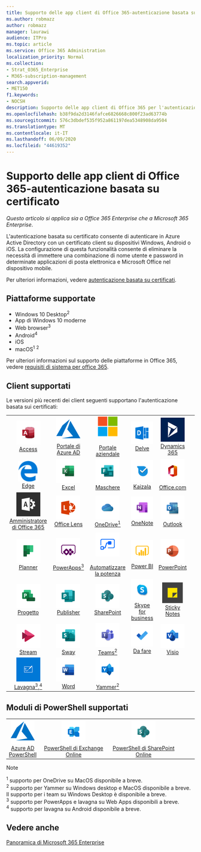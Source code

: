 ```yaml
---
title: Supporto delle app client di Office 365-autenticazione basata su certificato
ms.author: robmazz
author: robmazz
manager: laurawi
audience: ITPro
ms.topic: article
ms.service: Office 365 Administration
localization_priority: Normal
ms.collection:
- Strat_O365_Enterprise
- M365-subscription-management
search.appverid:
- MET150
f1.keywords:
- NOCSH
description: Supporto delle app client di Office 365 per l'autenticazione basata su certificati.
ms.openlocfilehash: b38f9da2d3146fafce6826668c800f23ad63774b
ms.sourcegitcommit: 576c3dbdef535f952a861197dea5348908da9504
ms.translationtype: MT
ms.contentlocale: it-IT
ms.lasthandoff: 06/09/2020
ms.locfileid: "44619352"
---
```

# <a name="office-365-client-app-support--certificate-based-authentication"></a>Supporto delle app client di Office 365-autenticazione basata su certificato

*Questo articolo si applica sia a Office 365 Enterprise che a Microsoft 365 Enterprise*.

L'autenticazione basata su certificato consente di autenticare in Azure Active Directory con un certificato client su dispositivi Windows, Android o iOS. La configurazione di questa funzionalità consente di eliminare la necessità di immettere una combinazione di nome utente e password in determinate applicazioni di posta elettronica e Microsoft Office nel dispositivo mobile.

Per ulteriori informazioni, vedere [autenticazione basata su certificati](https://docs.microsoft.com/azure/active-directory/authentication/active-directory-certificate-based-authentication-get-started).

## <a name="supported-platforms"></a>Piattaforme supportate

 - Windows 10 Desktop<sup>2</sup>
 - App di Windows 10 moderne
 - Web browser<sup>3</sup>
 - Android<sup>4</sup>
 - iOS
 - macOS<sup>1</sup> <sup>2</sup>

Per ulteriori informazioni sul supporto delle piattaforme in Office 365, vedere [requisiti di sistema per office 365](https://products.office.com/office-system-requirements).

## <a name="supported-clients"></a>Client supportati

Le versioni più recenti dei client seguenti supportano l'autenticazione basata sui certificati:

| | | | | | |
|:---:|:---:|:---:|:---:|:---:|:---:|
| ![Icona Access](media/o365-access-64x64.png) <br> [Access](https://products.office.com/access) | ![Icona di Azure](media/o365-azure-64x64.png) <br> [Portale di Azure AD <br>](https://azure.microsoft.com/features/azure-portal/) | ![Icona portale aziendale](media/o365-microsoft-64x64.png) <br> [<br>Portale aziendale](https://docs.microsoft.com/intune-user-help/sign-in-to-the-company-portal) | ![Icona di approfondimento](media/o365-delve-64x64.png) <br> [Delve](https://products.office.com/business/intelligent-search) | ![Icona Dynamics 365](media/o365-dynamics365-64x64.png) <br> [Dynamics 365](https://dynamics.microsoft.com) 
| ![Icona del server perimetrale](media/o365-edge-64x64.png) <br> [Edge](https://www.microsoft.com/windows/microsoft-edge) | ![Icona Excel](media/o365-excel-64x64.png) <br> [Excel](https://products.office.com/excel) | ![Icona maschere](media/o365-forms-64x64.png) <br> [Maschere](https://flow.microsoft.com/connectors/shared_microsoftforms/microsoft-forms/) | ![Icona di Kaizala](media/o365-kaizala-64x64.png) <br> [Kaizala](https://products.office.com/en/business/microsoft-kaizala) | ![Icona Office.com](media/o365-office-64x64.png) <br> [Office.com](https://www.office.com/) 
| ![Icona di amministrazione di Office 365](media/o365-o365admin-64x64.png) <br> [Amministratore di Office 365 <br>](https://products.office.com/business/manage-office-365-admin-app) | ![Icona dell'obiettivo](media/o365-lens-64x64.png) <br> [Office Lens](https://www.microsoft.com/p/office-lens/9wzdncrfj3t8?activetab=pivot%3Aoverviewtab) | ![Icona di OneDrive for business](media/o365-OneDrive-64x64.png) <br> [OneDrive<sup>1</sup>](https://products.office.com/onedrive-for-business/online-cloud-storage) |  ![Icona di OneNote](media/o365-OneNote-64x64.png) <br> [OneNote](https://products.office.com/onenote) | ![Icona di Outlook](media/o365-outlook-64x64.png) <br> [Outlook](https://products.office.com/outlook) 
| ![Icona Planner](media/o365-planner-64x64.png) <br> [Planner](https://products.office.com/business/task-management-software) | ![Icona di PowerApps](media/o365-powerapps-64x64.png) <br> [PowerApps<sup>3</sup>](https://powerapps.microsoft.com) | ![Icona Power automatizzate](media/o365-flow-64x64.png) <br> [<br>Automatizzare la potenza](https://flow.microsoft.com) | ![Icona PowerBI](media/o365-powerbi-64x64.png) <br> [Power BI](https://powerbi.microsoft.com)| ![Icona PowerPoint](media/o365-powerpoint-64x64.png) <br> [PowerPoint](https://products.office.com/powerpoint) 
| ![Icona progetto](media/o365-project-64x64.png) <br> [Progetto](https://products.office.com/project) | ![Icona di Publisher](media/o365-publisher-64x64.png) <br> [Publisher](https://products.office.com/publisher) | ![Icona di SharePoint](media/o365-sharepoint-64x64.png) <br> [SharePoint](https://products.office.com/sharepoint) | ![Icona di Skype for Business](media/o365-skypeforbusiness-64x64.png) <br> [Skype for <br> business](https://www.skype.com/business/) | ![Icona note adesive](media/o365-stickynotes-64x64.png) <br> [Sticky Notes](https://www.microsoft.com/p/microsoft-sticky-notes/9nblggh4qghw) 
| ![Icona di Stream](media/o365-stream-64x64.png) <br> [Stream](https://stream.microsoft.com) | ![Icona Sway](media/o365-sway-64x64.png) <br> [Sway](https://sway.com) | ![icona di Teams](media/o365-teams-64x64.png) <br> [Teams<sup>2</sup>](https://products.office.com/microsoft-teams/group-chat-software) | ![Icona da fare](media/o365-todo-64x64.png) <br> [Da fare](https://todo.microsoft.com) | ![Icona Visio](media/o365-visio-64x64.png) <br> [Visio](https://products.office.com/visio/flowchart-software) 
| ![Icona lavagna](media/o365-whiteboard-64x64.png) <br> [Lavagna<sup>3</sup>,<sup>4</sup>](https://whiteboard.microsoft.com/) | ![Icona Word](media/o365-word-64x64.png) <br> [Word](https://products.office.com/word) | ![Icona di Yammer](media/o365-yammer-64x64.png) <br> [Yammer<sup>2</sup>](https://products.office.com/yammer/yammer-overview) |

## <a name="supported-powershell-modules"></a>Moduli di PowerShell supportati

| | | | | | |
|:---:|:---:|:---:|:---:|:---:|:---:|
| ![Icona di Azure](media/o365-azure-64x64.png) <br> [Azure AD <br> PowerShell](https://docs.microsoft.com/powershell/azure/active-directory/overview?view=azureadps-2.0) | ![Icona di Exchange](media/o365-exchange-64x64.png) <br> [PowerShell di Exchange Online <br>](https://docs.microsoft.com/powershell/exchange/exchange-online/exchange-online-powershell?view=exchange-ps) | ![Icona di SharePoint](media/o365-sharepoint-64x64.png) <br> [PowerShell di SharePoint Online <br>](https://docs.microsoft.com/powershell/sharepoint/sharepoint-online/connect-sharepoint-online)

> [!NOTE]
> <sup>1</sup> supporto per OneDrive su MacOS disponibile a breve. <br>
> <sup>2</sup> supporto per Yammer su Windows desktop e MacOS disponibile a breve. Il supporto per i team su Windows Desktop è disponibile a breve.<br>
> <sup>3</sup> supporto per PowerApps e lavagna su Web Apps disponibili a breve. <br>
> <sup>4</sup> supporto per lavagna su Android disponibile a breve.

## <a name="see-also"></a>Vedere anche

[Panoramica di Microsoft 365 Enterprise](https://docs.microsoft.com/microsoft-365/enterprise/microsoft-365-overview)
